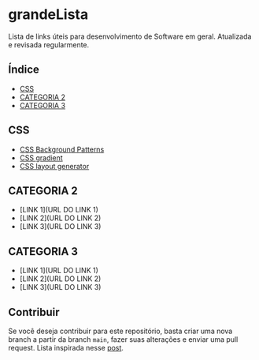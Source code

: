 # grandeLista
Lista de links úteis para desenvolvimento de Software em geral. Atualizada e revisada regularmente.

## Índice

- [CSS](#css)
- [CATEGORIA 2](#categoria-2)
- [CATEGORIA 3](#categoria-3)

## CSS

- [CSS Background Patterns](https://www.magicpattern.design/tools/css-backgrounds)
- [CSS gradient](https://cssgradient.io/)
- [CSS layout generator](https://layout.bradwoods.io/)

## CATEGORIA 2

- [LINK 1](URL DO LINK 1)
- [LINK 2](URL DO LINK 2)
- [LINK 3](URL DO LINK 3)

## CATEGORIA 3

- [LINK 1](URL DO LINK 1)
- [LINK 2](URL DO LINK 2)
- [LINK 3](URL DO LINK 3)

## Contribuir

Se você deseja contribuir para este repositório, basta criar uma nova branch a partir da branch `main`, fazer suas alterações e enviar uma pull request.
Lista inspirada nesse [post](https://dev.to/hy_piyush/must-have-websites-for-every-frontend-web-developer-3ajm).
